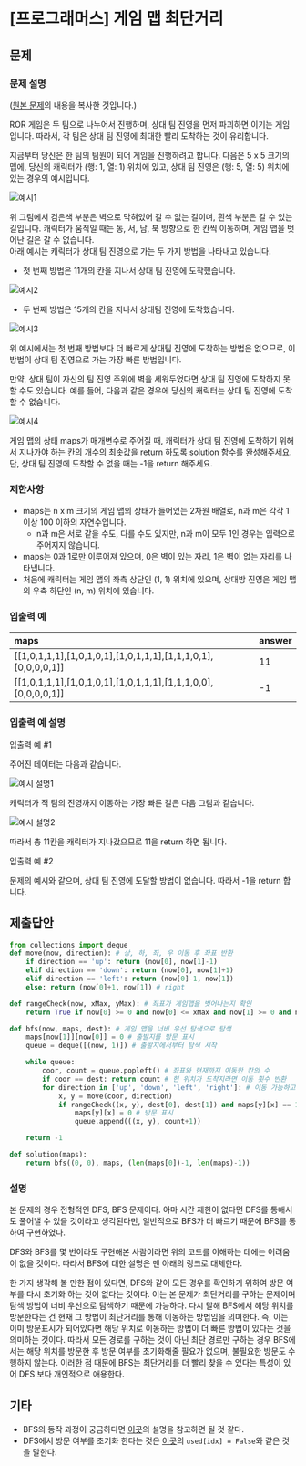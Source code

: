 # [프로그래머스] 게임 맵 최단거리
## 문제
### 문제 설명
([원본 문제](https://programmers.co.kr/learn/courses/30/lessons/1844)의 내용을 복사한 것입니다.)

ROR 게임은 두 팀으로 나누어서 진행하며, 상대 팀 진영을 먼저 파괴하면 이기는 게임입니다. 따라서, 각 팀은 상대 팀 진영에 최대한 빨리 도착하는 것이 유리합니다.

지금부터 당신은 한 팀의 팀원이 되어 게임을 진행하려고 합니다. 다음은 5 x 5 크기의 맵에, 당신의 캐릭터가 (행: 1, 열: 1) 위치에 있고, 상대 팀 진영은 (행: 5, 열: 5) 위치에 있는 경우의 예시입니다.

![예시1](https://user-images.githubusercontent.com/77680436/112750702-1e266100-9005-11eb-87f8-487ef0d36832.png)

위 그림에서 검은색 부분은 벽으로 막혀있어 갈 수 없는 길이며, 흰색 부분은 갈 수 있는 길입니다. 캐릭터가 움직일 때는 동, 서, 남, 북 방향으로 한 칸씩 이동하며, 게임 맵을 벗어난 길은 갈 수 없습니다.  
아래 예시는 캐릭터가 상대 팀 진영으로 가는 두 가지 방법을 나타내고 있습니다.

* 첫 번째 방법은 11개의 칸을 지나서 상대 팀 진영에 도착했습니다.

![예시2](https://user-images.githubusercontent.com/77680436/112750722-34342180-9005-11eb-8280-85826c3a3f22.png)

* 두 번째 방법은 15개의 칸을 지나서 상대팀 진영에 도착했습니다.

![예시3](https://user-images.githubusercontent.com/77680436/112750739-431ad400-9005-11eb-9797-d9a38c027be7.png)

위 예시에서는 첫 번째 방법보다 더 빠르게 상대팀 진영에 도착하는 방법은 없으므로, 이 방법이 상대 팀 진영으로 가는 가장 빠른 방법입니다.

만약, 상대 팀이 자신의 팀 진영 주위에 벽을 세워두었다면 상대 팀 진영에 도착하지 못할 수도 있습니다. 예를 들어, 다음과 같은 경우에 당신의 캐릭터는 상대 팀 진영에 도착할 수 없습니다.

![예시4](https://user-images.githubusercontent.com/77680436/112750749-4dd56900-9005-11eb-9826-a7414c92279e.png)

게임 맵의 상태 maps가 매개변수로 주어질 때, 캐릭터가 상대 팀 진영에 도착하기 위해서 지나가야 하는 칸의 개수의 최솟값을 return 하도록 solution 함수를 완성해주세요. 단, 상대 팀 진영에 도착할 수 없을 때는 -1을 return 해주세요.

### 제한사항
* maps는 n x m 크기의 게임 맵의 상태가 들어있는 2차원 배열로, n과 m은 각각 1 이상 100 이하의 자연수입니다.
  * n과 m은 서로 같을 수도, 다를 수도 있지만, n과 m이 모두 1인 경우는 입력으로 주어지지 않습니다.
* maps는 0과 1로만 이루어져 있으며, 0은 벽이 있는 자리, 1은 벽이 없는 자리를 나타냅니다.
* 처음에 캐릭터는 게임 맵의 좌측 상단인 (1, 1) 위치에 있으며, 상대방 진영은 게임 맵의 우측 하단인 (n, m) 위치에 있습니다.

### 입출력 예
|maps|answer|
|:---|:---|
|[[1,0,1,1,1],[1,0,1,0,1],[1,0,1,1,1],[1,1,1,0,1],[0,0,0,0,1]]|11|
|[[1,0,1,1,1],[1,0,1,0,1],[1,0,1,1,1],[1,1,1,0,0],[0,0,0,0,1]]|-1|

### 입출력 예 설명
입출력 예 #1

주어진 데이터는 다음과 같습니다.

![예시 설명1](https://user-images.githubusercontent.com/77680436/112750785-89703300-9005-11eb-9a63-2d3b238ae8ce.png)

캐릭터가 적 팀의 진영까지 이동하는 가장 빠른 길은 다음 그림과 같습니다.

![예시 설명2](https://user-images.githubusercontent.com/77680436/112750795-a0168a00-9005-11eb-9d42-528235d962ec.png)

따라서 총 11칸을 캐릭터가 지나갔으므로 11을 return 하면 됩니다.

입출력 예 #2

문제의 예시와 같으며, 상대 팀 진영에 도달할 방법이 없습니다. 따라서 -1을 return 합니다.

## 제출답안
```python
from collections import deque
def move(now, direction): # 상, 하, 좌, 우 이동 후 좌표 반환
    if direction == 'up': return (now[0], now[1]-1)
    elif direction == 'down': return (now[0], now[1]+1)
    elif direction == 'left': return (now[0]-1, now[1])
    else: return (now[0]+1, now[1]) # right

def rangeCheck(now, xMax, yMax): # 좌표가 게임맵을 벗어나는지 확인
    return True if now[0] >= 0 and now[0] <= xMax and now[1] >= 0 and now[1] <= yMax else False

def bfs(now, maps, dest): # 게임 맵을 너비 우선 탐색으로 탐색
    maps[now[1]][now[0]] = 0 # 출발지를 방문 표시
    queue = deque([(now, 1)]) # 출발지에서부터 탐색 시작

    while queue:
        coor, count = queue.popleft() # 좌표와 현재까지 이동한 칸의 수
        if coor == dest: return count # 현 위치가 도착지라면 이동 횟수 반환
        for direction in ['up', 'down', 'left', 'right']: # 이동 가능하고 방문하지 않았던 위치면 방문하여 탐색
            x, y = move(coor, direction)
            if rangeCheck((x, y), dest[0], dest[1]) and maps[y][x] == 1:
                maps[y][x] = 0 # 방문 표시
                queue.append(((x, y), count+1))

    return -1

def solution(maps):
    return bfs((0, 0), maps, (len(maps[0])-1, len(maps)-1))
```
### 설명
본 문제의 경우 전형적인 DFS, BFS 문제이다. 아마 시간 제한이 없다면 DFS를 통해서도 풀어낼 수 있을 것이라고 생각된다만, 일반적으로 BFS가 더 빠르기 때문에 BFS를 통하여 구현하였다.

DFS와 BFS를 몇 번이라도 구현해본 사람이라면 위의 코드를 이해하는 데에는 어려움이 없을 것이다. 따라서 BFS에 대한 설명은 맨 아래의 링크로 대체한다.

한 가지 생각해 볼 만한 점이 있다면, DFS와 같이 모든 경우를 확인하기 위하여 방문 여부를 다시 초기화 하는 것이 없다는 것이다. 
이는 본 문제가 최단거리를 구하는 문제이며 탐색 방법이 너비 우선으로 탐색하기 때문에 가능하다. 
다시 말해 BFS에서 해당 위치를 방문한다는 건 현재 그 방법이 최단거리를 통해 이동하는 방법임을 의미한다. 즉, 이는 이미 방문표시가 되어있다면 해당 위치로 이동하는 방법이 더 빠른 방법이 있다는 것을 
의미하는 것이다. 따라서 모든 경로를 구하는 것이 아닌 최단 경로만 구하는 경우 BFS에서는 해당 위치를 방문한 후 방문 여부를 초기화해줄 필요가 없으며, 불필요한 방문도 수행하지 않는다.
이러한 점 때문에 BFS는 최단거리를 더 빨리 찾을 수 있다는 특성이 있어 DFS 보다 개인적으로 애용한다.

## 기타
* BFS의 동작 과정이 궁금하다면 [이곳](https://github.com/ahnsh1996/algorithm/blob/master/Graph/%5B%ED%94%84%EB%A1%9C%EA%B7%B8%EB%9E%98%EB%A8%B8%EC%8A%A4%5D%20%EA%B0%80%EC%9E%A5%20%EB%A8%BC%20%EB%85%B8%EB%93%9C.md#%EC%84%A4%EB%AA%85)의 
설명을 참고하면 될 것 같다.
* DFS에서 방문 여부를 초기화 한다는 것은 [이곳](https://github.com/ahnsh1996/algorithm/blob/master/DFS%26BFS/%5B%ED%94%84%EB%A1%9C%EA%B7%B8%EB%9E%98%EB%A8%B8%EC%8A%A4%5D%20%EC%97%AC%ED%96%89%EA%B2%BD%EB%A1%9C.md#%EC%A0%9C%EC%B6%9C%EB%8B%B5%EC%95%88)의 
```used[idx] = False```와 같은 것을 말한다.
